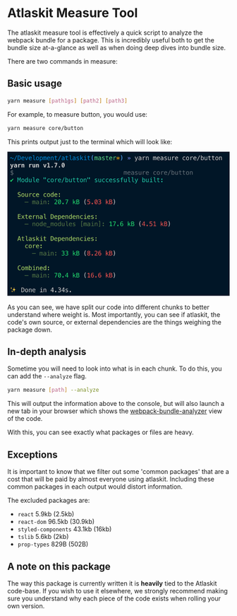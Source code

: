# Atlaskit Measure Tool

The atlaskit measure tool is effectively a quick script to analyze the webpack bundle for a package. This is incredibly useful both to get the bundle size at-a-glance as well as when doing deep dives into bundle size.

There are two commands in measure:

## Basic usage

```sh
yarn measure [path1gs] [path2] [path3]
```

For example, to measure button, you would use:

```sh
yarn measure core/button
```

This prints output just to the terminal which will look like:

![measure output](./screenshots/measure-output.png)

As you can see, we have split our code into different chunks to better understand where weight is. Most importantly, you can see if atlaskit, the code's own source, or external dependencies are the things weighing the package down.

## In-depth analysis

Sometime you will need to look into what is in each chunk. To do this, you can add the `--analyze` flag.

```sh
yarn measure [path] --analyze
```

This will output the information above to the console, but will also launch a new tab in your browser which shows the [webpack-bundle-analyzer](https://www.npmjs.com/package/webpack-bundle-analyzer) view of the code.

With this, you can see exactly what packages or files are heavy.

## Exceptions

It is important to know that we filter out some 'common packages' that are a cost that will be paid by almost everyone using atlaskit. Including these common packages in each output would distort information.

The excluded packages are:

- `react` 5.9kb (2.5kb)
- `react-dom` 96.5kb (30.9kb)
- `styled-components` 43.1kb (16kb)
- `tslib` 5.6kb (2kb)
- `prop-types` 829B (502B)

## A note on this package

The way this package is currently written it is **heavily** tied to the Atlaskit code-base. If you wish to use it elsewhere, we strongly recommend making sure you understand why each piece of the code exists when rolling your own version.